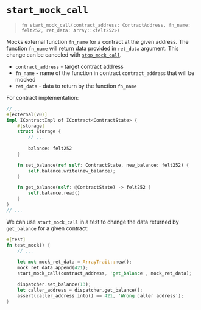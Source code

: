 # `start_mock_call`

> `fn start_mock_call(contract_address: ContractAddress, fn_name: felt252, ret_data: Array::<felt252>)`

Mocks external function `fn_name` for a contract at the given address. The function `fn_name` will return data provided in `ret_data` argument.
This change can be canceled with [`stop_mock_call`](./stop_mock_call.md).

- `contract_address` - target contract address
- `fn_name` - name of the function in contract `contract_address` that will be mocked
- `ret_data` - data to return by the function `fn_name`

For contract implementation:

```rust
// ...
#[external(v0)]
impl IContractImpl of IContract<ContractState> {
    #[storage]
    struct Storage {
        // ...
        
        balance: felt252
    }

    fn set_balance(ref self: ContractState, new_balance: felt252) {
        self.balance.write(new_balance);
    }

    fn get_balance(self: @ContractState) -> felt252 {
        self.balance.read()
    }
}
// ...
```

We can use `start_mock_call` in a test to change the data returned by `get_balance` for a given contract:

```rust
#[test]
fn test_mock() {
    // ...
    
    let mut mock_ret_data = ArrayTrait::new();
    mock_ret_data.append(421);
    start_mock_call(contract_address, 'get_balance', mock_ret_data);

    dispatcher.set_balance(13);
    let caller_address = dispatcher.get_balance();
    assert(caller_address.into() == 421, 'Wrong caller address');
}
```
